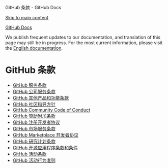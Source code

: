 GitHub 条款 - GitHub Docs

[Skip to main content](#main-content)

[](/cn)[GitHub Docs](/cn)

We publish frequent updates to our documentation, and translation of this page may still be in progress. For the most current information, please visit the [English documentation](/en).

GitHub 条款
==========

* [GitHub 服务条款](/cn/site-policy/github-terms/github-terms-of-service)
* [GitHub 公司服务条款](/cn/site-policy/github-terms/github-corporate-terms-of-service)
* [GitHub 其他产品和功能条款](/cn/site-policy/github-terms/github-terms-for-additional-products-and-features)
* [GitHub 社区指导方针](/cn/site-policy/github-terms/github-community-guidelines)
* [GitHub Community Code of Conduct](/cn/site-policy/github-terms/github-community-code-of-conduct)
* [GitHub 赞助附加条款](/cn/site-policy/github-terms/github-sponsors-additional-terms)
* [GitHub 注册开发者协议](/cn/site-policy/github-terms/github-registered-developer-agreement)
* [GitHub 市场服务条款](/cn/site-policy/github-terms/github-marketplace-terms-of-service)
* [GitHub Marketplace 开发者协议](/cn/site-policy/github-terms/github-marketplace-developer-agreement)
* [GitHub 研究计划条款](/cn/site-policy/github-terms/github-research-program-terms)
* [GitHub 开源应用程序条款和条件](/cn/site-policy/github-terms/github-open-source-applications-terms-and-conditions)
* [GitHub 活动条款](/cn/site-policy/github-terms/github-event-terms)
* [GitHub 活动行为准则](/cn/site-policy/github-terms/github-event-code-of-conduct)
